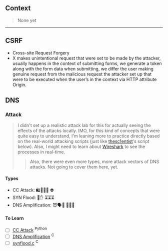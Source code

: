 
## Context

> None yet

-----

## CSRF

- Cross-site Request Forgery
- X makes unintentional request that were set to be made by the attacker, usually happens in the context of submitting forms, we generate a token along with the form data when submitting, we differ the user making genuine request from the malicious request the attacker set up that were to be executed when the user’s in the context via HTTP attribute Origin.

## DNS

### Attack

> I didn't set up a realistic attack lab for this for actually seeing the effects of the attacks locally. IMO, for this kind of concepts that were quite easy to understand, I'm leaning more to practice directly based on the real-world attacking scripts (just like [thesc1entist](https://github.com/thesc1entist)'s script below). Also, I might need to learn about [Wireshark](https://www.wireshark.org/download.html) to see the processes in real-time.
>> Also, there were even more types, more attack vectors of DNS attacks. Not going to cover them here, yet.

#### Types

- CC Attack: 🛍️🏃🏃🏃 ⛔
- SYN Flood: 🤝✋ ⏳⏳⏳
- DNS Amplification: 😈🗣️👶 📢📢📢

#### To Learn

- [ ] [CC Attack](https://github.com/Leeon123/CC-attack/tree/master) <sup>Python</sup>
- [ ] [DNS Amplification](https://github.com/thesc1entist/j0lt/tree/main) <sup>C</sup>
- [ ] [synflood.c](https://github.com/Hypro999/synflood.c) <sup>C</sup>

